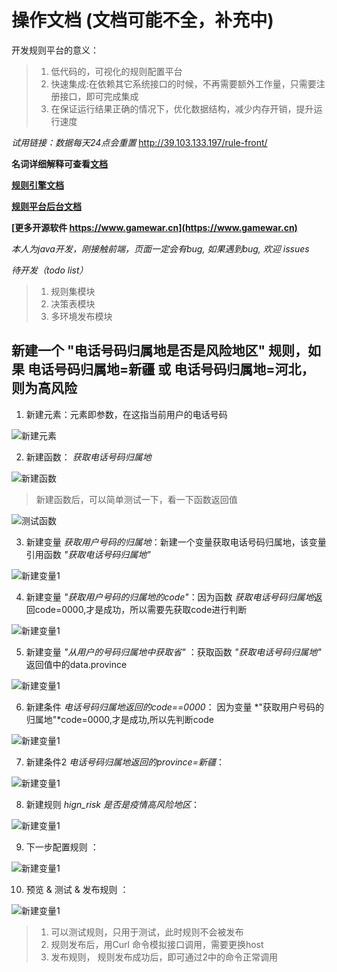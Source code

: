 # 操作文档 (文档可能不全，补充中)

开发规则平台的意义：
>1. 低代码的，可视化的规则配置平台
>2. 快速集成:在依赖其它系统接口的时候，不再需要额外工作量，只需要注册接口，即可完成集成
>3. 在保证运行结果正确的情况下，优化数据结构，减少内存开销，提升运行速度

*试用链接：数据每天24点会重置* http://39.103.133.197/rule-front/

**名词详细解释可查看[文档](https://github.com/zjb-it/rule-engine/blob/master/README.md)**

**[规则引擎文档](https://github.com/zjb-it/rule-engine/blob/master/README.md)**

**[规则平台后台文档](https://github.com/zjb-it/rule-platform-server/blob/master/README.md)**

**[更多开源软件 https://www.gamewar.cn](https://www.gamewar.cn)**

*本人为java开发，刚接触前端，页面一定会有bug, 如果遇到bug, 欢迎 issues*

*待开发（todo list）*
>1. 规则集模块
>2. 决策表模块
>3. 多环境发布模块


## 新建一个 "电话号码归属地是否是风险地区" 规则，如果 电话号码归属地=新疆 或 电话号码归属地=河北，则为高风险

1. 新建元素：元素即参数，在这指当前用户的电话号码

![新建元素](https://github.com/zjb-it/rule-platform-front/blob/master/screenshot/element.jpg)

2. 新建函数： *获取电话号码归属地*

![新建函数](https://github.com/zjb-it/rule-platform-front/blob/master/screenshot/function.jpg)

>新建函数后，可以简单测试一下，看一下函数返回值

![测试函数](https://github.com/zjb-it/rule-platform-front/blob/master/screenshot/testFunction.jpg)

3. 新建变量 *获取用户号码的归属地*：新建一个变量获取电话号码归属地，该变量引用函数 *"获取电话号码归属地"*

![新建变量1](https://github.com/zjb-it/rule-platform-front/blob/master/screenshot/variable.jpg)

4. 新建变量 *"获取用户号码的归属地的code"*：因为函数 *获取电话号码归属地*返回code=0000,才是成功，所以需要先获取code进行判断 

![新建变量1](https://github.com/zjb-it/rule-platform-front/blob/master/screenshot/variable1.jpg)

5. 新建变量 *"从用户的号码归属地中获取省"* ：获取函数 *"获取电话号码归属地"* 返回值中的data.province 

![新建变量1](https://github.com/zjb-it/rule-platform-front/blob/master/screenshot/variable2.jpg)

6. 新建条件 *电话号码归属地返回的code==0000*： 因为变量 *"获取用户号码的归属地"*code=0000,才是成功,所以先判断code

![新建变量1](https://github.com/zjb-it/rule-platform-front/blob/master/screenshot/condition1.jpg)

7. 新建条件2 *电话号码归属地返回的province=新疆*： 

![新建变量1](https://github.com/zjb-it/rule-platform-front/blob/master/screenshot/condition.jpg)

8. 新建规则 *hign_risk 是否是疫情高风险地区*： 

![新建变量1](https://github.com/zjb-it/rule-platform-front/blob/master/screenshot/rule1.jpg)

9. 下一步配置规则 ： 

![新建变量1](https://github.com/zjb-it/rule-platform-front/blob/master/screenshot/rule2.jpg)

10. 预览 & 测试 & 发布规则 ： 

![新建变量1](https://github.com/zjb-it/rule-platform-front/blob/master/screenshot/rule3.jpg)

>1. 可以测试规则，只用于测试，此时规则不会被发布
>2. 规则发布后，用Curl 命令模拟接口调用，需要更换host
>3. 发布规则， 规则发布成功后，即可通过2中的命令正常调用


